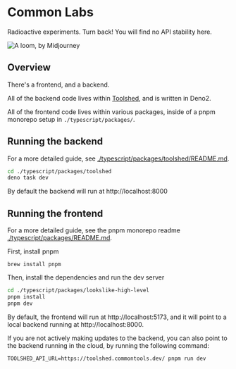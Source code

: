 # Common Labs

Radioactive experiments. Turn back! You will find no API stability here.

![A loom, by Midjourney](./docs/images/loom.jpg)

## Overview

There's a frontend, and a backend.

All of the backend code lives within [Toolshed](./typescript/packages/toolshed), and is written in Deno2.

All of the frontend code lives within various packages, inside of a pnpm monorepo setup in `./typescript/packages/`.

## Running the backend

For a more detailed guide, see [./typescript/packages/toolshed/README.md](./typescript/packages/toolshed/README.md).

```bash
cd ./typescript/packages/toolshed
deno task dev
```

By default the backend will run at http://localhost:8000

## Running the frontend

For a more detailed guide, see the pnpm monorepo readme [./typescript/packages/README.md](./typescript/packages/README.md).

First, install pnpm

```shell
brew install pnpm
```

Then, install the dependencies and run the dev server

```bash
cd ./typescript/packages/lookslike-high-level
pnpm install
pnpm dev
```

By default, the frontend will run at http://localhost:5173, and it will point to a local backend running at http://localhost:8000.

If you are not actively making updates to the backend, you can also point to the backend running in the cloud, by running the following command:

```shell
TOOLSHED_API_URL=https://toolshed.commontools.dev/ pnpm run dev
```
